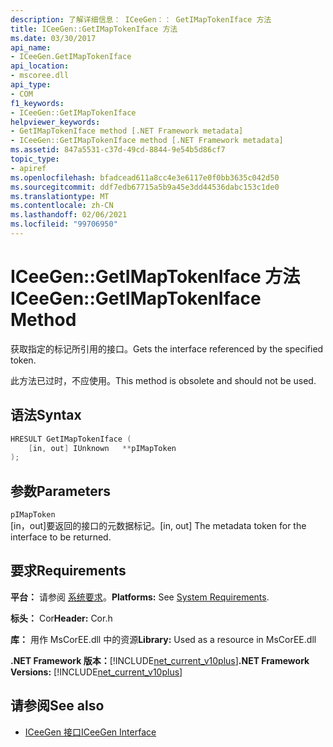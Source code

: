 ```yaml
---
description: 了解详细信息： ICeeGen：： GetIMapTokenIface 方法
title: ICeeGen::GetIMapTokenIface 方法
ms.date: 03/30/2017
api_name:
- ICeeGen.GetIMapTokenIface
api_location:
- mscoree.dll
api_type:
- COM
f1_keywords:
- ICeeGen::GetIMapTokenIface
helpviewer_keywords:
- GetIMapTokenIface method [.NET Framework metadata]
- ICeeGen::GetIMapTokenIface method [.NET Framework metadata]
ms.assetid: 847a5531-c37d-49cd-8844-9e54b5d86cf7
topic_type:
- apiref
ms.openlocfilehash: bfadcead611a8cc4e3e6117e0f0bb3635c042d50
ms.sourcegitcommit: ddf7edb67715a5b9a45e3dd44536dabc153c1de0
ms.translationtype: MT
ms.contentlocale: zh-CN
ms.lasthandoff: 02/06/2021
ms.locfileid: "99706950"
---
```

# <a name="iceegengetimaptokeniface-method"></a><span data-ttu-id="af464-103">ICeeGen::GetIMapTokenIface 方法</span><span class="sxs-lookup"><span data-stu-id="af464-103">ICeeGen::GetIMapTokenIface Method</span></span>

<span data-ttu-id="af464-104">获取指定的标记所引用的接口。</span><span class="sxs-lookup"><span data-stu-id="af464-104">Gets the interface referenced by the specified token.</span></span>  
  
 <span data-ttu-id="af464-105">此方法已过时，不应使用。</span><span class="sxs-lookup"><span data-stu-id="af464-105">This method is obsolete and should not be used.</span></span>  
  
## <a name="syntax"></a><span data-ttu-id="af464-106">语法</span><span class="sxs-lookup"><span data-stu-id="af464-106">Syntax</span></span>  
  
```cpp  
HRESULT GetIMapTokenIface (  
    [in, out] IUnknown   **pIMapToken  
);  
```  
  
## <a name="parameters"></a><span data-ttu-id="af464-107">参数</span><span class="sxs-lookup"><span data-stu-id="af464-107">Parameters</span></span>  

 `pIMapToken`  
 <span data-ttu-id="af464-108">[in，out]要返回的接口的元数据标记。</span><span class="sxs-lookup"><span data-stu-id="af464-108">[in, out] The metadata token for the interface to be returned.</span></span>  
  
## <a name="requirements"></a><span data-ttu-id="af464-109">要求</span><span class="sxs-lookup"><span data-stu-id="af464-109">Requirements</span></span>  

 <span data-ttu-id="af464-110">**平台：** 请参阅 [系统要求](../../get-started/system-requirements.md)。</span><span class="sxs-lookup"><span data-stu-id="af464-110">**Platforms:** See [System Requirements](../../get-started/system-requirements.md).</span></span>  
  
 <span data-ttu-id="af464-111">**标头：** Cor</span><span class="sxs-lookup"><span data-stu-id="af464-111">**Header:** Cor.h</span></span>  
  
 <span data-ttu-id="af464-112">**库：** 用作 MsCorEE.dll 中的资源</span><span class="sxs-lookup"><span data-stu-id="af464-112">**Library:** Used as a resource in MsCorEE.dll</span></span>  
  
 <span data-ttu-id="af464-113">**.NET Framework 版本：**[!INCLUDE[net_current_v10plus](../../../../includes/net-current-v10plus-md.md)]</span><span class="sxs-lookup"><span data-stu-id="af464-113">**.NET Framework Versions:** [!INCLUDE[net_current_v10plus](../../../../includes/net-current-v10plus-md.md)]</span></span>  
  
## <a name="see-also"></a><span data-ttu-id="af464-114">请参阅</span><span class="sxs-lookup"><span data-stu-id="af464-114">See also</span></span>

- [<span data-ttu-id="af464-115">ICeeGen 接口</span><span class="sxs-lookup"><span data-stu-id="af464-115">ICeeGen Interface</span></span>](iceegen-interface.md)
